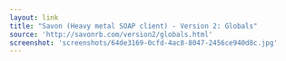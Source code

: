 ```yaml
---
layout: link
title: "Savon (Heavy metal SOAP client) - Version 2: Globals"
source: 'http://savonrb.com/version2/globals.html'
screenshot: 'screenshots/64de3169-0cfd-4ac8-8047-2456ce940d8c.jpg'
---
```


